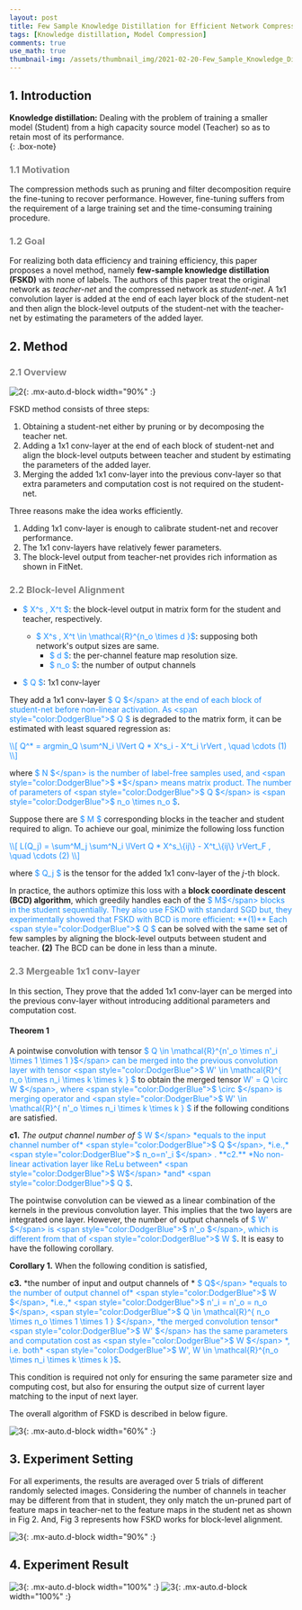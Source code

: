 ```yaml
---
layout: post
title: Few Sample Knowledge Distillation for Efficient Network Compression
tags: [Knowledge distillation, Model Compression]
comments: true
use_math: true
thumbnail-img: /assets/thumbnail_img/2021-02-20-Few_Sample_Knowledge_Distillation_for_Efficient_Network_Compression/post.png
---
```


## 1. Introduction   
**Knowledge distillation:** Dealing with the problem of training a smaller model (Student) from a high capacity source model (Teacher) so as to retain most of its performance.  
{: .box-note}

### <span style="color:gray"> 1.1 Motivation </span>

The compression methods such as pruning and filter decomposition require the fine-tuning to recover performance. However, fine-tuning suffers from the requirement of a large training set and the time-consuming training procedure.

### <span style="color:gray"> 1.2 Goal </span>

For realizing both data efficiency and training efficiency, this paper proposes a novel method, namely **few-sample knowledge distillation (FSKD)** with none of labels. The authors of this paper treat the original network as *teacher-net* and the compressed network as *student-net*. A 1x1 convolution layer is added at the end of each layer block of the student-net and then align the block-level outputs of the student-net with the teacher-net by estimating the parameters of the added layer.


## 2. Method

### <span style="color:gray"> 2.1 Overview </span>

![2](https://da2so.github.io/assets/post_img/2021-02-20-Few_Sample_Knowledge_Distillation_for_Efficient_Network_Compression/1.png){: .mx-auto.d-block width="90%" :}

FSKD method consists of three steps:

1. Obtaining a student-net either by pruning or by decomposing the teacher net.
2. Adding a 1x1 conv-layer at the end of each block of student-net and align the block-level outputs between teacher and student by estimating the parameters of the added layer.
3. Merging the added 1x1 conv-layer into the previous conv-layer so that extra parameters and computation cost is not required on the student-net.

Three reasons make the idea works efficiently.

1. Adding 1x1 conv-layer is enough to calibrate student-net and recover performance.
2. The 1x1 conv-layers have relatively fewer parameters.
3. The block-level output from teacher-net provides rich information as shown in FitNet.

### <span style="color:gray"> 2.2 Block-level Alignment </span>
 
- <span style="color:DodgerBlue">$ X^s , X^t $</span>: the block-level output in matrix form for the student and teacher, respectively.
	- <span style="color:DodgerBlue">$ X^s , X^t \in \mathcal{R}^\{n_o \times d \}$</span>: supposing both network's output sizes are same.
		- <span style="color:DodgerBlue">$ d $</span>: the per-channel feature map resolution size.
		- <span style="color:DodgerBlue">$ n_o $</span>: the number of output channels 

- <span style="color:DodgerBlue">$ Q $</span>: 1x1 conv-layer

They add a 1x1 conv-layer <span style="color:DodgerBlue">$ Q $</span> at the end of each block of student-net before non-linear activation.
As <span style="color:DodgerBlue">$ Q $</span> is degraded to the matrix form, it can be estimated with least squared regression as:

 <span style="color:DodgerBlue">
\\[
Q^* = argmin_Q  \sum^N_i \lVert Q * X^s_i - X^t_i \rVert , \quad \cdots (1)
\\] 
</span>

where <span style="color:DodgerBlue">$ N $</span> is the number of label-free samples used, and <span style="color:DodgerBlue">$ *$</span> means matrix product. The number of parameters of <span style="color:DodgerBlue">$ Q $</span> is <span style="color:DodgerBlue">$ n_o \times n_o $</span>.


Suppose there are <span style="color:DodgerBlue">$ M $</span> corresponding blocks in the teacher and student required to align. To achieve our goal, minimize the following loss function

 <span style="color:DodgerBlue">
\\[
L(Q_j) = \sum^M_j  \sum^N_i \lVert Q * X^s_\{ij\} - X^t_\{ij\} \rVert_F , \quad \cdots (2)
\\] 
</span>

where <span style="color:DodgerBlue">$ Q_j $</span> is the tensor for the added 1x1 conv-layer of the $j$-th block.
 
In practice, the authors optimize this loss with a **block coordinate descent (BCD) algorithm**, which greedily handles each of the <span style="color:DodgerBlue">$ M$</span> blocks in the student sequentially. They also use FSKD with standard SGD but, they experimentally showed that FSKD with BCD is more efficient: **(1)** Each <span style="color:DodgerBlue">$ Q $</span> can be solved with the same set of few samples by aligning the block-level outputs between student and teacher. **(2)** The BCD can be done in less than a minute.

### <span style="color:gray"> 2.3 Mergeable 1x1 conv-layer </span>

In this section, They prove that the added 1x1 conv-layer can be merged into the previous conv-layer without introducing additional parameters and computation cost.


#### Theorem 1

A pointwise convolution with tensor <span style="color:DodgerBlue">$ Q \in \mathcal{R}^\{n'_o \times n'_i \times 1 \times 1 \}$</span> can be merged into the previous convolution layer with tensor <span style="color:DodgerBlue">$ W' \in \mathcal{R}^\{ n_o \times n_i \times k \times k \} $</span> to obtain the merged tensor <span style="color:DodgerBlue">W' = Q \circ W $</span>, where <span style="color:DodgerBlue">$ \circ $</span> is merging operator and <span style="color:DodgerBlue">$ W' \in \mathcal{R}^\{ n'_o \times n_i \times k \times k \} $</span> if the following conditions are satisfied.

**c1.** *The output channel number of* <span style="color:DodgerBlue">$ W $</span> *equals to the input channel number of* <span style="color:DodgerBlue">$ Q $</span>, *i.e.,* <span style="color:DodgerBlue">$ n_o=n'_i $</span> .
**c2.** *No non-linear activation layer like ReLu between* <span style="color:DodgerBlue">$ W$</span>  *and* <span style="color:DodgerBlue">$ Q $</span>.


The pointwise convolution can be viewed as a linear combination of the kernels in the previous convolution layer. This implies that the two layers are integrated one layer. However, the number of output channels of <span style="color:DodgerBlue">$ W' $</span> is <span style="color:DodgerBlue">$ n'_o $</span>, which is different from that of <span style="color:DodgerBlue">$ W $</span>. It is easy to have the following corollary.


**Corollary 1.** When the following condition is satisfied,

**c3.** *the number of input and output channels of * <span style="color:DodgerBlue">$ Q$</span>  *equals to the number of output channel of* <span style="color:DodgerBlue">$ W $</span>, *i.e.,* <span style="color:DodgerBlue">$ n'_i = n'_o = n_o $</span>, <span style="color:DodgerBlue">$ Q \in \mathcal{R}^\{ n_o \times n_o \times 1 \times 1 \} $</span>, *the merged convolution tensor* <span style="color:DodgerBlue">$ W' $</span> has the same parameters and computation cost as <span style="color:DodgerBlue">$ W $</span> *, i.e. both* <span style="color:DodgerBlue">$ W', W  \in \mathcal{R}^\{n_o \times n_i \times k \times k \}$</span>.


This condition is required not only for ensuring the same parameter size and computing cost, but also for ensuring the output size of current layer matching to the input of next layer.

The overall algorithm of FSKD is described in below figure.

![3](https://da2so.github.io/assets/post_img/2021-02-20-Few_Sample_Knowledge_Distillation_for_Efficient_Network_Compression/2.png){: .mx-auto.d-block width="60%" :}

## 3. Experiment Setting

For all experiments, the results are averaged over 5 trials of different randomly selected images. Considering the number of channels in teacher may be different from that in student, they only match the un-pruned part of feature maps in teacher-net to the feature maps in the student net as shown in Fig 2. And, Fig 3 represents how FSKD works for block-level alignment.

![3](https://da2so.github.io/assets/post_img/2021-02-20-Few_Sample_Knowledge_Distillation_for_Efficient_Network_Compression/3.png){: .mx-auto.d-block width="90%" :}


## 4. Experiment Result


![3](https://da2so.github.io/assets/post_img/2021-02-20-Few_Sample_Knowledge_Distillation_for_Efficient_Network_Compression/4.png){: .mx-auto.d-block width="100%" :}
![3](https://da2so.github.io/assets/post_img/2021-02-20-Few_Sample_Knowledge_Distillation_for_Efficient_Network_Compression/5.png){: .mx-auto.d-block width="100%" :}

